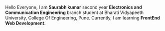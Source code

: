 Hello Everyone, I am <b>Saurabh kumar</b> second year <b>Electronics and Communication Engineering</b> branch student at Bharati Vidyapeeth University, College Of Engineering, Pune. Currently, I am learning <b>FrontEnd Web Development</b>.
